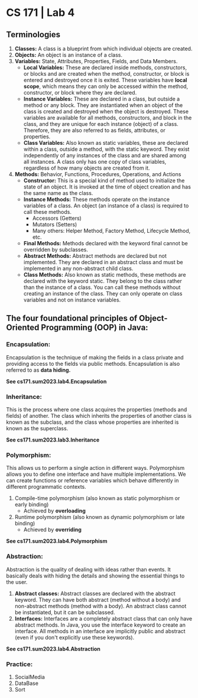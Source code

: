 # CS 171 | Lab 4
## Terminologies
1. **Classes:** A class is a blueprint from which individual objects are created.
2. **Objects:** An object is an instance of a class.
3. **Variables:** State, Attributes, Properties, Fields, and Data Members.
   - **Local Variables:** These are declared inside methods, constructors, or blocks and are created when the method, constructor, or block is entered and destroyed once it is exited. These variables have **local scope**, which means they can only be accessed within the method, constructor, or block where they are declared.
   - **Instance Variables:** These are declared in a class, but outside a method or any block. They are instantiated when an object of the class is created and destroyed when the object is destroyed. These variables are available for all methods, constructors, and block in the class, and they are unique for each instance (object) of a class. Therefore, they are also referred to as fields, attributes, or properties.
   - **Class Variables:** Also known as static variables, these are declared within a class, outside a method, with the static keyword. They exist independently of any instances of the class and are shared among all instances. A class only has one copy of class variables, regardless of how many objects are created from it.
4. **Methods:** Behavior, Functions, Procedures, Operations, and Actions
   - **Constructor:** This is a special kind of method used to initialize the state of an object. It is invoked at the time of object creation and has the same name as the class.
   - **Instance Methods:** These methods operate on the instance variables of a class. An object (an instance of a class) is required to call these methods.
     - Accessors (Getters)
     - Mutators (Setters)
     - Many others: Helper Method, Factory Method, Lifecycle Method, etc.
   - **Final Methods:** Methods declared with the keyword final cannot be overridden by subclasses.
   - **Abstract Methods:** Abstract methods are declared but not implemented. They are declared in an abstract class and must be implemented in any non-abstract child class.
   - **Class Methods:** Also known as static methods, these methods are declared with the keyword static. They belong to the class rather than the instance of a class. You can call these methods without creating an instance of the class. They can only operate on class variables and not on instance variables.

##  The four foundational principles of Object-Oriented Programming (OOP) in Java:
### Encapsulation:
Encapsulation is the technique of making the fields in a class private and providing access to the fields via public methods. Encapsulation is also referred to as **data hiding.**

**See cs171.sum2023.lab4.Encapsulation**

### Inheritance:
This is the process where one class acquires the properties (methods and fields) of another. The class which inherits the properties of another class is known as the subclass, and the class whose properties are inherited is known as the superclass.
   
**See cs171.sum2023.lab3.Inheritance**

### Polymorphism:
This allows us to perform a single action in different ways. Polymorphism allows you to define one interface and have multiple implementations. We can create functions or reference variables which behave differently in different programmatic contexts.


1. Compile-time polymorphism (also known as static polymorphism or early binding) 
    - Achieved by **overloading**
2. Runtime polymorphism (also known as dynamic polymorphism or late binding)
    - Achieved by **overriding**
   
**See cs171.sum2023.lab4.Polymorphism**

### Abstraction:
Abstraction is the quality of dealing with ideas rather than events. It basically deals with hiding the details and showing the essential things to the user.

1. **Abstract classes:** Abstract classes are declared with the abstract keyword. They can have both abstract (method without a body) and non-abstract methods (method with a body). An abstract class cannot be instantiated, but it can be subclassed.
2. **Interfaces:** Interfaces are a completely abstract class that can only have abstract methods. In Java, you use the interface keyword to create an interface. All methods in an interface are implicitly public and abstract (even if you don't explicitly use these keywords).

**See cs171.sum2023.lab4.Abstraction**

### Practice:
1. SocialMedia
2. DataBase
3. Sort